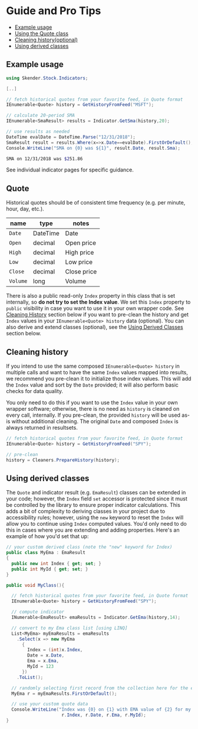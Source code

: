 ﻿# Guide and Pro Tips

- [Example usage](#example-usage)
- [Using the Quote class](#quote)
- [Cleaning history(optional)](#cleaning-history)
- [Using derived classes](#using-derived-classes)

## Example usage

```csharp
using Skender.Stock.Indicators;

[..]

// fetch historical quotes from your favorite feed, in Quote format
IEnumerable<Quote> history = GetHistoryFromFeed("MSFT");

// calculate 20-period SMA
IEnumerable<SmaResult> results = Indicator.GetSma(history,20);

// use results as needed
DateTime evalDate = DateTime.Parse("12/31/2018");
SmaResult result = results.Where(x=>x.Date==evalDate).FirstOrDefault();
Console.WriteLine("SMA on {0} was ${1}", result.Date, result.Sma);
```

```bash
SMA on 12/31/2018 was $251.86
```

See individual indicator pages for specific guidance.

## Quote

Historical quotes should be of consistent time frequency (e.g. per minute, hour, day, etc.).

| name | type | notes
| -- |-- |--
| `Date` | DateTime | Date
| `Open` | decimal | Open price
| `High` | decimal | High price
| `Low` | decimal | Low price
| `Close` | decimal | Close price
| `Volume` | long | Volume

There is also a public read-only `Index` property in this class that is set internally, so **do not try to set the Index value**.  We set this `Index` property to `public` visibility in case you want to use it in your own wrapper code.  See [Cleaning History](#cleaning-history) section below if you want to pre-clean the history and get `Index` values in your `IEnumerable<Quote> history` data (optional).  You can also derive and extend classes (optional), see the [Using Derived Classes](#using-derived-classes) section below.

## Cleaning history

If you intend to use the same composed `IEnumerable<Quote> history` in multiple calls and want to have the same `Index` values mapped into results, we recommend you pre-clean it to initialize those index values.  This will add the `Index` value and sort by the `Date` provided; it will also perform basic checks for data quality.

You only need to do this if you want to use the `Index` value in your own wrapper software; otherwise, there is no need as `history` is cleaned on every call, internally.  If you pre-clean, the provided `history` will be used as-is without additional cleaning.  The original `Date` and composed `Index` is always returned in resultsets.

```csharp
// fetch historical quotes from your favorite feed, in Quote format
IEnumerable<Quote> history = GetHistoryFromFeed("SPY");

// pre-clean
history = Cleaners.PrepareHistory(history);
```

## Using derived classes

The `Quote` and indicator result (e.g. `EmaResult`) classes can be extended in your code; however, the `Index` field `set` accessor is protected since it must be controlled by the library to ensure proper indicator calculations.  This adds a bit of complexity to deriving classes in your project due to accessibility rules; however, using the `new` keyword to reset the `Index` will allow you to continue using `Index` computed values.  You'd only need to do this in cases where you are extending and adding properties.  Here's an example of how you'd set that up:

```csharp
// your custom derived class (note the "new" keyword for Index)
public class MyEma : EmaResult
{
  public new int Index { get; set; }
  public int MyId { get; set; }
}

public void MyClass(){

  // fetch historical quotes from your favorite feed, in Quote format
  IEnumerable<Quote> history = GetHistoryFromFeed("SPY");

  // compute indicator
  INumerable<EmaResult> emaResults = Indicator.GetEma(history,14);

  // convert to my Ema class list [using LINQ]
  List<MyEma> myEmaResults = emaResults
    .Select(x => new MyEma
      {
        Index = (int)x.Index,
        Date = x.Date,
        Ema = x.Ema,
        MyId = 123
      })
    .ToList();

  // randomly selecting first record from the collection here for the example
  MyEma r = myEmaResults.FirstOrDefault();

  // use your custom quote data
  Console.WriteLine("Index was {0} on {1} with EMA value of {2} for my EMA ID {3}.",
                     r.Index, r.Date, r.Ema, r.MyId);
}
```
